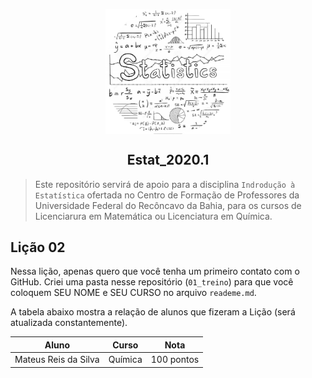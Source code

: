 <p align = "center">
   <img 
        width = "200px"
        align = "center"
        src   = "/img/logo_ESTAT_circ.png"
        alt   = "Estat_2020.1" 
  >
  <h2 align = "center">
      Estat_2020.1
  </h2>
</p>

> Este repositório servirá de apoio para a disciplina `Indrodução à Estatística` ofertada no Centro de Formação de Professores da Universidade Federal do Recôncavo da Bahia, para os cursos de Licenciarura em Matemática ou Licenciatura em Química.

## Lição 02
Nessa lição, apenas quero que você tenha um primeiro contato com o GitHub.
Criei uma pasta nesse repositório (`01_treino`) para que você coloquem SEU NOME e SEU CURSO no arquivo `reademe.md`.

A tabela abaixo mostra a relação de alunos que fizeram a Lição (será atualizada constantemente).

Aluno | Curso | Nota
------|-------|------
Mateus Reis da Silva | Química | 100 pontos
